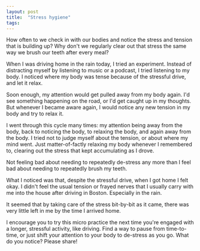 ```yaml
---
layout: post
title:  "Stress hygiene"
tags: 
---
```


How often to we check in with our bodies and notice the stress and tension that is building up? Why don't we regularly clear out that stress the same way we brush our teeth after every meal?

When I was driving home in the rain today, I tried an experiment. Instead of distracting myself by listening to music or a podcast, I tried listening to my body. I noticed where my body was tense because of the stressful drive, and let it relax.

Soon enough, my attention would get pulled away from my body again. I'd see something happening on the road, or I'd get caught up in my thoughts. But whenever I became aware again, I would notice any new tension in my body and try to relax it.

I went through this cycle many times: my attention being away from the body, back to noticing the body, to relaxing the body, and again away from the body. I tried not to judge myself about the tension, or about where my mind went. Just matter-of-factly relaxing my body whenever I remembered to, clearing out the stress that kept accumulating as I drove.

Not feeling bad about needing to repeatedly de-stress any more than I feel bad about needing to repeatedly brush my teeth.

What I noticed was that, despite the stressful drive, when I got home I felt okay. I didn't feel the usual tension or frayed nerves that I usually carry with me into the house after driving in Boston. Especially in the rain.

It seemed that by taking care of the stress bit-by-bit as it came, there was very little left in me by the time I arrived home.

I encourage you to try this micro practice the next time you're engaged with a longer, stressful activity, like driving. Find a way to pause from time-to-time, or just shift your attention to your body to de-stress as you go. What do you notice? Please share!